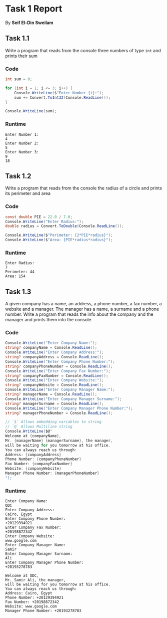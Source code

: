 # Task 1 Report

By **Seif El-Din Sweilam**

## Task 1.1

Write a program that reads from the console
three numbers of type `int` and prints their sum

### Code
```c#
int sum = 0;

for (int i = 1; i <= 3; i++) {
    Console.WriteLine($"Enter Number {i}:");
    sum += Convert.ToInt32(Console.ReadLine());
}

Console.WriteLine(sum);
```

### Runtime
```
Enter Number 1:
4
Enter Number 2:
5
Enter Number 3:
9
18
```

## Task 1.2

Write a program that reads from the console the radius
of a circle and prints its perimeter and area

### Code
```c#
const double PIE = 22.0 / 7.0;
Console.WriteLine("Enter Radius:");
double radius = Convert.ToDouble(Console.ReadLine());

Console.WriteLine($"Perimeter: {2*PIE*radius}");
Console.WriteLine($"Area: {PIE*radius*radius}");
```

### Runtime
```
Enter Radius:
7
Perimeter: 44
Area: 154
```

## Task 1.3
A given company has a name, an address, a phone number,
a fax number, a website and a manager. The manager has
a name, a surname and a phone number. Write a program
that reads the info about the company and the manager
and prints them into the console.

### Code
```c#
Console.WriteLine("Enter Company Name:");
string? companyName = Console.ReadLine();
Console.WriteLine("Enter Company Address:");
string? companyAddress = Console.ReadLine();
Console.WriteLine("Enter Company Phone Number:");
string? companyPhoneNumber = Console.ReadLine();
Console.WriteLine("Enter Company Fax Number:");
string? companyFaxNumber = Console.ReadLine();
Console.WriteLine("Enter Company Website:");
string? companyWebsite = Console.ReadLine();
Console.WriteLine("Enter Company Manager Name:");
string? managerName = Console.ReadLine();
Console.WriteLine("Enter Company Manager Surname:");
string? managerSurname = Console.ReadLine();
Console.WriteLine("Enter Company Manager Phone Number:");
string? managerPhoneNumber = Console.ReadLine();

// `$` Allows embedding variables to string
// `@` Allows Multiline string
Console.WriteLine($@"
Welcome at {companyName},
Mr. {managerName} {managerSurname}, the manager,
will be waiting for you tomorrow at his office.
You can always reach us through:
Address: {companyAddress}
Phone Number: {companyPhoneNumber}
Fax Number: {companyFaxNumber}
Website: {companyWebsite}
Manager Phone Number: {managerPhoneNumber}
");
```

### Runtime
```
Enter Company Name:
ODC
Enter Company Address:
Cairo, Egypt
Enter Company Phone Number:
+20129394921
Enter Company Fax Number:
+20198872342
Enter Company Website:
www.google.com
Enter Company Manager Name:
Samir
Enter Company Manager Surname:
Ali
Enter Company Manager Phone Number:
+20193278783

Welcome at ODC,
Mr. Samir Ali, the manager,
will be waiting for you tomorrow at his office.
You can always reach us through:
Address: Cairo, Egypt
Phone Number: +20129394921
Fax Number: +20198872342
Website: www.google.com
Manager Phone Number: +20193278783
```